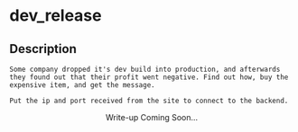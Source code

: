 # dev_release

## Description
```
Some company dropped it's dev build into production, and afterwards they found out that their profit went negative. Find out how, buy the expensive item, and get the message.

Put the ip and port received from the site to connect to the backend.
```

<p align="center">
    Write-up Coming Soon...
</p>